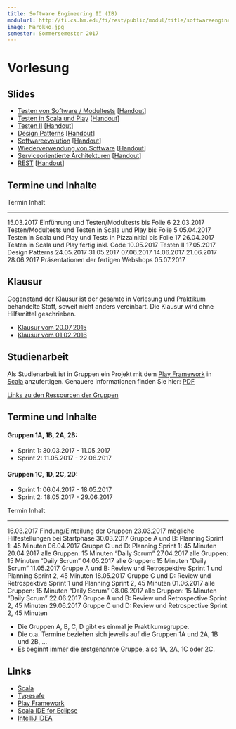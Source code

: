 ```yaml
---
title: Software Engineering II (IB)
modulurl: http://fi.cs.hm.edu/fi/rest/public/modul/title/softwareengineeringiiib
image: Marokko.jpg
semester: Sommersemester 2017
---
```


<div class="row">
<div class="span6">

# Vorlesung

## Slides

-   [Testen von Software / Modultests](dropbox/swengiiib/slides/01_Testen_Modultests.pdf)
    [[Handout](dropbox/swengiiib/handouts/01_Testen_Modultests.pdf)]
-   [Testen in Scala und Play](dropbox/swengiiib/slides/02_Testen_Scala_Play.pdf)
    [[Handout](dropbox/swengiiib/handouts/02_Testen_Scala_Play.pdf)]
-   [Testen II](dropbox/swengiiib/slides/03_TestenII.pdf)
    [[Handout](dropbox/swengiiib/handouts/03_TestenII.pdf)]
-   [Design Patterns](dropbox/swengiiib/slides/04_DesignPatterns.pdf)
    [[Handout](dropbox/swengiiib/handouts/04_DesignPatterns.pdf)]
-   [Softwareevolution](dropbox/swengiiib/slides/05_Softwareevolution.pdf)
    [[Handout](dropbox/swengiiib/handouts/05_Softwareevolution.pdf)]
-   [Wiederverwendung von Software](dropbox/swengiiib/slides/06_Wiederverwendung.pdf)
    [[Handout](dropbox/swengiiib/handouts/06_Wiederverwendung.pdf)]
-   [Serviceorientierte Architekturen](dropbox/swengiiib/slides/07_SOA.pdf)
    [[Handout](dropbox/swengiiib/handouts/07_SOA.pdf)]
-   [REST](dropbox/swengiiib/slides/08_REST.pdf)
    [[Handout](dropbox/swengiiib/handouts/08_REST.pdf)]

## Termine und Inhalte

Termin            Inhalt
----------------  -----------------------------------------------------------------------------
15.03.2017        Einführung und Testen/Modultests bis Folie 6
22.03.2017        Testen/Modultests und Testen in Scala und Play bis Folie 5
05.04.2017        Testen in Scala und Play und Tests in PizzaInitial bis Folie 17
26.04.2017        Testen in Scala und Play fertig inkl. Code
10.05.2017        Testen II
17.05.2017        Design Patterns
24.05.2017
31.05.2017
07.06.2017
14.06.2017
21.06.2017
28.06.2017         Präsentationen der fertigen Webshops
05.07.2017

## Klausur

Gegenstand der Klausur ist der gesamte in Vorlesung und Praktikum
behandelte Stoff, soweit nicht anders vereinbart. Die Klausur
wird ohne Hilfsmittel geschrieben.

-   [Klausur vom 20.07.2015](dropbox/swengiiib/exams/KlausurSS15.pdf)
-   [Klausur vom 01.02.2016](dropbox/swengiiib/exams/KlausurWS15.pdf)

</div>
<div class="span6">

## Studienarbeit

Als Studienarbeit ist in Gruppen ein Projekt mit dem [Play
Framework](https://www.playframework.com/) in [Scala](http://scala-lang.org/)
anzufertigen.
Genauere Informationen finden Sie hier:
[PDF](dropbox/swengiiib/exercises/Studienarbeit.pdf)

[Links zu den Ressourcen der Gruppen](https://github.com/swenib/praktikum-SS17/wiki)

## Termine und Inhalte

#### Gruppen 1A, 1B, 2A, 2B:

- Sprint 1: 30.03.2017 - 11.05.2017
- Sprint 2: 11.05.2017 - 22.06.2017

#### Gruppen 1C, 1D, 2C, 2D:

- Sprint 1: 06.04.2017 - 18.05.2017
- Sprint 2: 18.05.2017 - 29.06.2017

Termin            Inhalt
----------------  ----------------------------------------------------------------------------------------
16.03.2017        Findung/Einteilung der Gruppen
23.03.2017        mögliche Hilfestellungen bei Startphase
30.03.2017        Gruppe A und B: Planning Sprint 1: 45 Minuten
06.04.2017        Gruppe C und D: Planning Sprint 1: 45 Minuten
20.04.2017        alle Gruppen: 15 Minuten “Daily Scrum”
27.04.2017        alle Gruppen: 15 Minuten “Daily Scrum”
04.05.2017        alle Gruppen: 15 Minuten “Daily Scrum”
11.05.2017        Gruppe A und B: Review und Retrospektive Sprint 1 und Planning Sprint 2, 45 Minuten
18.05.2017        Gruppe C und D: Review und Retrospektive Sprint 1 und Planning Sprint 2, 45 Minuten
01.06.2017        alle Gruppen: 15 Minuten “Daily Scrum”
08.06.2017        alle Gruppen: 15 Minuten “Daily Scrum”
22.06.2017        Gruppe A und B: Review und Retrospective Sprint 2, 45 Minuten
29.06.2017        Gruppe C und D: Review und Retrospective Sprint 2, 45 Minuten

- Die Gruppen A, B, C, D gibt es einmal je Praktikumsgruppe.
- Die o.a. Termine beziehen sich jeweils auf die Gruppen 1A und 2A, 1B und 2B, ...
- Es beginnt immer die erstgenannte Gruppe, also 1A, 2A, 1C oder 2C.

## Links

-   [Scala](http://scala-lang.org/)
-   [Typesafe](https://typesafe.com/)
-   [Play Framework](https://www.playframework.com/)
-   [Scala IDE for Eclipse](http://scala-ide.org/)
-   [IntelliJ IDEA](http://www.jetbrains.com/idea/features/scala.html)

</div>
</div>
